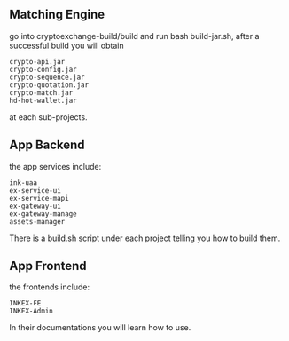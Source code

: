 ## Matching Engine

go into cryptoexchange-build/build and run bash build-jar.sh, after a successful build you will obtain 

```
crypto-api.jar
crypto-config.jar
crypto-sequence.jar
crypto-quotation.jar
crypto-match.jar
hd-hot-wallet.jar
```

at each sub-projects.

## App Backend

the app services include:

```
ink-uaa
ex-service-ui
ex-service-mapi
ex-gateway-ui
ex-gateway-manage
assets-manager
```

There is a build.sh script under each project telling you how to build them.

## App Frontend

the frontends include:

```
INKEX-FE
INKEX-Admin
```

In their documentations you will learn how to use.

